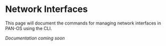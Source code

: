 # Network Interfaces

This page will document the commands for managing network interfaces in PAN-OS using the CLI.

*Documentation coming soon*
